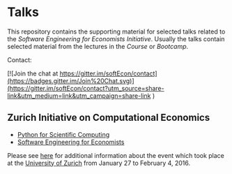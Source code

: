 # Talks

This repository contains the supporting material for selected talks related to the *Software Engineering for Economists Initiative*. Usually the talks contain selected material from the lectures in the *Course* or *Bootcamp*.

Contact:

[![Join the chat at https://gitter.im/softEcon/contact](https://badges.gitter.im/Join%20Chat.svg)](https://gitter.im/softEcon/contact?utm_source=share-link&utm_medium=link&utm_campaign=share-link
)

## Zurich Initiative on Computational Economics

* [Python for Scientific Computing](http://nbviewer.ipython.org/github/softEcon/talks/blob/master/ZICE/software_engineering/lecture.ipynb)
* [Software Engineering for Economists](http://nbviewer.ipython.org/github/softEcon/talks/blob/master/ZICE/scientific_python/lecture.ipynb)

Please see [here](http://www.zccfe.uzh.ch/zice16/announcement.html) for additional information about the event which took place at the [University of Zurich](http://www.uzh.ch/en.html) from January 27 to February 4, 2016.


